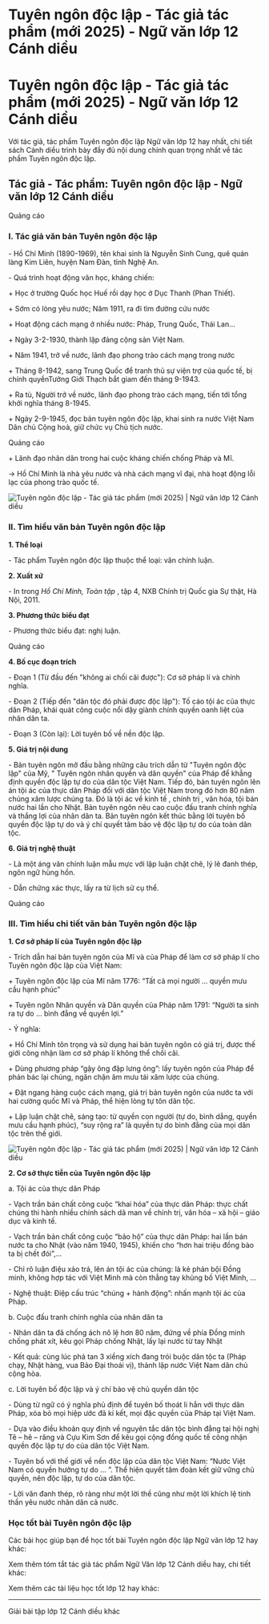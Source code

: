 # Tuyên ngôn độc lập - Tác giả tác phẩm (mới 2025) - Ngữ văn lớp 12 Cánh diều

# Tuyên ngôn độc lập - Tác giả tác phẩm (mới 2025) - Ngữ văn lớp 12 Cánh diều

Với tác giả, tác phẩm Tuyên ngôn độc lập Ngữ văn lớp 12 hay nhất, chi tiết sách Cánh diều trình bày đầy đủ nội dung chính quan trọng nhất về tác phẩm Tuyên ngôn độc lập.

## Tác giả - Tác phẩm: Tuyên ngôn độc lập - Ngữ văn lớp 12 Cánh diều

Quảng cáo

### **I. Tác giả văn bản Tuyên ngôn độc lập**

\- Hồ Chí Minh (1890-1969), tên khai sinh là Nguyễn Sinh Cung, quê quán làng Kim Liên, huyện Nam Đàn, tỉnh Nghệ An.

\- Quá trình hoạt động văn học, kháng chiến:

\+ Học ở trường Quốc học Huế rồi dạy học ở Dục Thanh (Phan Thiết).

\+ Sớm có lòng yêu nước; Năm 1911, ra đi tìm đường cứu nước

\+ Hoạt động cách mạng ở nhiều nước: Pháp, Trung Quốc, Thái Lan…

\+ Ngày 3-2-1930, thành lập đảng cộng sản Việt Nam.

\+ Năm 1941, trở về nước, lãnh đạo phong trào cách mạng trong nước

\+ Tháng 8-1942, sang Trung Quốc để tranh thủ sự viện trợ của quốc tế, bị chính quyềnTưởng Giới Thạch bắt giam đến tháng 9-1943.

\+ Ra tù, Người trở về nước, lãnh đạo phong trào cách mạng, tiến tới tổng khởi nghĩa tháng 8-1945.

\+ Ngày 2-9-1945, đọc bản tuyên ngôn độc lập, khai sinh ra nước Việt Nam Dân chủ Cộng hoà, giữ chức vụ Chủ tịch nước.

Quảng cáo

\+ Lãnh đạo nhân dân trong hai cuộc kháng chiến chống Pháp và Mĩ.

→ Hồ Chí Minh là nhà yêu nước và nhà cách mạng vĩ đại, nhà hoạt động lỗi lạc của phong trào quốc tế.

![Tuyên ngôn độc lập - Tác giả tác phẩm \(mới 2025\) | Ngữ văn lớp 12 Cánh diều](https://vietjack.com/soan-van-lop-12-cd/images/tac-gia-tac-pham-tuyen-ngon-doc-lap-235965.PNG)

### **II. Tìm hiểu văn bản Tuyên ngôn độc lập**

**1\. Thể loại**

\- Tác phẩm Tuyên ngôn độc lập thuộc thể loại: văn chính luận.

**2\. Xuất xứ**

\- In trong _Hồ Chí Minh, Toàn tập_ , tập 4, NXB Chính trị Quốc gia Sự thật, Hà Nội, 2011.

**3\. Phương thức biểu đạt**

\- Phương thức biểu đạt: nghị luận.

Quảng cáo

**4\. Bố cục đoạn trích**

\- Đoạn 1 (Từ đầu đến "không ai chối cãi được"): Cơ sở pháp lí và chính nghĩa.

\- Đoạn 2 (Tiếp đến "dân tộc đó phải được độc lập"): Tố cáo tội ác của thực dân Pháp, khái quát công cuộc nổi dậy giành chính quyền oanh liệt của nhân dân ta.

\- Đoạn 3 (Còn lại): Lời tuyên bố về nền độc lập.

**5\. Giá trị nội dung**

\- Bản tuyên ngôn mở đầu bằng những câu trích dẫn từ "Tuyên ngôn độc lập" của Mỹ, " Tuyên ngôn nhân quyền và dân quyền" của Pháp để khẳng định quyền độc lập tự do của dân tộc Việt Nam. Tiếp đó, bản tuyên ngôn lên án tội ác của thực dân Pháp đối với dân tộc Việt Nam trong đó hơn 80 năm chúng xâm lược chúng ta. Đó là tội ác về kinh tế , chính trị , văn hóa, tội bán nước hai lần cho Nhật. Bản tuyên ngôn nêu cao cuộc đấu tranh chính nghĩa và thắng lợi của nhân dân ta. Bản tuyên ngôn kết thúc bằng lời tuyên bố quyền độc lập tự do và ý chí quyết tâm bảo vệ độc lập tự do của toàn dân tộc. 

**6\. Giá trị nghệ thuật**

\- Là một áng văn chính luận mẫu mực với lập luận chặt chẽ, lý lẽ đanh thép, ngôn ngữ hùng hồn.

\- Dẫn chứng xác thực, lấy ra từ lịch sử cụ thể.

Quảng cáo

### **III. Tìm hiểu chi tiết văn bản Tuyên ngôn độc lập**

**1\. Cơ sở pháp lí của Tuyên ngôn độc lập**

\- Trích dẫn hai bản tuyên ngôn của Mĩ và của Pháp để làm cơ sở pháp lí cho Tuyên ngôn độc lập của Việt Nam:

\+ Tuyên ngôn độc lập của Mĩ năm 1776: “Tất cả mọi người ... quyền mưu cầu hạnh phúc”

\+ Tuyên ngôn Nhân quyền và Dân quyền của Pháp năm 1791: “Người ta sinh ra tự do ... bình đẳng về quyền lợi.”

\- Ý nghĩa:

\+ Hồ Chí Minh tôn trọng và sử dụng hai bản tuyên ngôn có giá trị, được thế giới công nhận làm cơ sở pháp lí không thể chối cãi.

\+ Dùng phương pháp “gậy ông đập lưng ông”: lấy tuyên ngôn của Pháp để phản bác lại chúng, ngăn chặn âm mưu tái xâm lược của chúng.

\+ Đặt ngang hàng cuộc cách mạng, giá trị bản tuyên ngôn của nước ta với hai cường quốc Mĩ và Pháp, thể hiện lòng tự tôn dân tộc.

\+ Lập luận chặt chẽ, sáng tạo: từ quyền con người (tự do, bình dẳng, quyền mưu cầu hạnh phúc), “suy rộng ra” là quyền tự do bình đẳng của mọi dân tộc trên thế giới.

![Tuyên ngôn độc lập - Tác giả tác phẩm \(mới 2025\) | Ngữ văn lớp 12 Cánh diều](https://vietjack.com/soan-van-lop-12-cd/images/tac-gia-tac-pham-tuyen-ngon-doc-lap-235966.PNG)

**2\. Cơ sở thực tiễn của Tuyên ngôn độc lập**

a. Tội ác của thực dân Pháp

\- Vạch trần bản chất công cuộc “khai hóa” của thực dân Pháp: thực chất chúng thi hành nhiều chính sách dã man về chính trị, văn hóa – xã hội – giáo dục và kinh tế.

\- Vạch trần bản chất công cuộc “bảo hộ” của thực dân Pháp: hai lần bán nước ta cho Nhật (vào năm 1940, 1945), khiến cho “hơn hai triệu đồng bào ta bị chết đói”,...

\- Chỉ rõ luận điệu xảo trá, lên án tội ác của chúng: là kẻ phản bội Đồng minh, không hợp tác với Việt Minh mà còn thẳng tay khủng bố Việt Minh, ...

\- Nghệ thuật: Điệp cấu trúc “chúng + hành động”: nhấn mạnh tội ác của Pháp.

b. Cuộc đấu tranh chính nghĩa của nhân dân ta

\- Nhân dân ta đã chống ách nô lệ hơn 80 năm, đứng về phía Đồng minh chống phát xít, kêu gọi Pháp chống Nhật, lấy lại nước từ tay Nhật

\- Kết quả: cùng lúc phá tan 3 xiềng xích đang trói buộc dân tộc ta (Pháp chạy, Nhật hàng, vua Bảo Đại thoái vị), thành lập nước Việt Nam dân chủ cộng hòa.

c. Lời tuyên bố độc lập và ý chí bảo vệ chủ quyền dân tộc

\- Dùng từ ngữ có ý nghĩa phủ định để tuyên bố thoát li hẳn với thực dân Pháp, xóa bỏ mọi hiệp ước đã kí kết, mọi đặc quyền của Pháp tại Việt Nam.

\- Dựa vào điều khoản quy định về nguyên tắc dân tộc bình đẳng tại hội nghị Tê – hê – răng và Cựu Kim Sơn để kêu gọi cộng đồng quốc tế công nhận quyền độc lập tự do của dân tộc Việt Nam.

\- Tuyên bố với thế giới về nền độc lập của dân tộc Việt Nam: “Nước Việt Nam có quyền hưởng tự do ... ”. Thể hiện quyết tâm đoàn kết giữ vững chủ quyền, nên độc lập, tự do của dân tộc.

\- Lời văn đanh thép, rõ ràng như một lời thề cũng như một lời khích lệ tinh thần yêu nước nhân dân cả nước.

### **Học tốt bài Tuyên ngôn độc lập**

Các bài học giúp bạn để học tốt bài Tuyên ngôn độc lập Ngữ văn lớp 12 hay khác:

Xem thêm tóm tắt tác giả tác phẩm Ngữ Văn lớp 12 Cánh diều hay, chi tiết khác:

Xem thêm các tài liệu học tốt lớp 12 hay khác:

* * *

Giải bài tập lớp 12 Cánh diều khác
